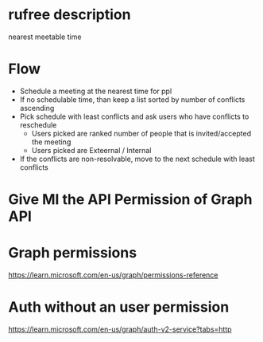 
# rufree description
nearest meetable time

# Flow

- Schedule a meeting at the nearest time for ppl
- If no schedulable time, than keep a list sorted by number of conflicts ascending
- Pick schedule with least conflicts and ask users who have conflicts to reschedule
    - Users picked are ranked number of people that is invited/accepted the meeting
    - Users picked are Exteernal / Internal
- If the conflicts are non-resolvable, move to the next schedule with least conflicts

# Give MI the API Permission of Graph API


# Graph permissions

https://learn.microsoft.com/en-us/graph/permissions-reference

# Auth without an user permission

https://learn.microsoft.com/en-us/graph/auth-v2-service?tabs=http